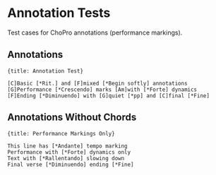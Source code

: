 # Annotation Tests

Test cases for ChoPro annotations (performance markings).

## Annotations
```chopro
{title: Annotation Test}

[C]Basic [*Rit.] and [F]mixed [*Begin softly] annotations
[G]Performance [*Crescendo] marks [Am]with [*Forte] dynamics
[F]Ending [*Diminuendo] with [G]quiet [*pp] and [C]final [*Fine]
```

## Annotations Without Chords
```chopro
{title: Performance Markings Only}

This line has [*Andante] tempo marking
Performance with [*Forte] dynamics only
Text with [*Rallentando] slowing down
Final verse [*Diminuendo] ending [*Fine]
```
